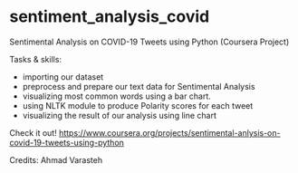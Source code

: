 # sentiment_analysis_covid
Sentimental Analysis on COVID-19 Tweets using Python (Coursera Project)

Tasks & skills:
- importing our dataset
- preprocess and prepare our text data for Sentimental Analysis 
- visualizing most common words using a bar chart.
- using NLTK module to produce Polarity scores for each tweet  
- visualizing the result of our analysis using line chart    

Check it out! https://www.coursera.org/projects/sentimental-anlysis-on-covid-19-tweets-using-python

Credits: Ahmad Varasteh
